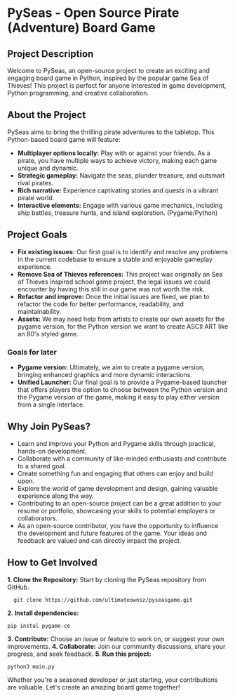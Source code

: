 # PySeas - Open Source Pirate (Adventure) Board Game

## Project Description

Welcome to PySeas, an open-source project to create an exciting and engaging board game in Python, inspired by the popular game Sea of Thieves! This project is perfect for anyone interested in game development, Python programming, and creative collaboration.

## About the Project

PySeas aims to bring the thrilling pirate adventures to the tabletop. This Python-based board game will feature:

- **Multiplayer options locally:** Play with or against your friends. As a pirate, you have multiple ways to achieve victory, making each game unique and dynamic.
- **Strategic gameplay:** Navigate the seas, plunder treasure, and outsmart rival pirates.
- **Rich narrative:** Experience captivating stories and quests in a vibrant pirate world.
- **Interactive elements:** Engage with various game mechanics, including ship battles, treasure hunts, and island exploration. (Pygame/Python)

## Project Goals

- **Fix existing issues:** Our first goal is to identify and resolve any problems in the current codebase to ensure a stable and enjoyable gameplay experience.
- **Remove Sea of Thieves references:** This project was originally an Sea of Thieves inspired school game project, the legal issues we could encounter by having this still in our game was not worth the risk.
- **Refactor and improve:** Once the initial issues are fixed, we plan to refactor the code for better performance, readability, and maintainability.
- **Assets:** We may need help from artists to create our own assets for the pygame version, for the Python version we want to create ASCII ART like an 80's styled game.

### Goals for later
- **Pygame version:** Ultimately, we aim to create a pygame version, bringing enhanced graphics and more dynamic interactions.
- **Unified Launcher:** Our final goal is to provide a Pygame-based launcher that offers players the option to choose between the Python version and the Pygame version of the game, making it easy to play either version from a single interface.

## Why Join PySeas?

- Learn and improve your Python and Pygame skills through practical, hands-on development.
- Collaborate with a community of like-minded enthusiasts and contribute to a shared goal.
- Create something fun and engaging that others can enjoy and build upon.
- Explore the world of game development and design, gaining valuable experience along the way.
- Contributing to an open-source project can be a great addition to your resume or portfolio, showcasing your skills to potential employers or collaborators.
- As an open-source contributor, you have the opportunity to influence the development and future features of the game. Your ideas and feedback are valued and can directly impact the project.

## How to Get Involved

**1. Clone the Repository:** Start by cloning the PySeas repository from GitHub.
```
  git clone https://github.com/ultimateownsz/pyseasgame.git
```
**2. Install dependencies:**
```
pip instal pygame-ce
```
**3. Contribute:** Choose an issue or feature to work on, or suggest your own improvements.
**4. Collaborate:** Join our community discussions, share your progress, and seek feedback.
**5. Run this project:**
```
python3 main.py
```

Whether you're a seasoned developer or just starting, your contributions are valuable. Let's create an amazing board game together!
